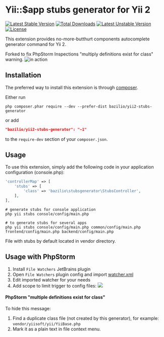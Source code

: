 Yii::$app stubs generator for Yii 2
===================================
[![Latest Stable Version](https://poser.pugx.org/bazilio/yii2-stubs-generator/v/stable)](https://packagist.org/packages/bazilio/yii2-stubs-generator) 
[![Total Downloads](https://poser.pugx.org/bazilio/yii2-stubs-generator/downloads)](https://packagist.org/packages/bazilio/yii2-stubs-generator) 
[![Latest Unstable Version](https://poser.pugx.org/bazilio/yii2-stubs-generator/v/unstable)](https://packagist.org/packages/bazilio/yii2-stubs-generator) 
[![License](https://poser.pugx.org/bazilio/yii2-stubs-generator/license)](https://packagist.org/packages/bazilio/yii2-stubs-generator)

This extension provides no-more-butthurt components autocomplete generator command for Yii 2.

Forked to fix PhpStorm Inspections "multiply definitions exist for class" warning.
![in action](https://pp.vk.me/c630326/v630326746/39380/PHPLrwOxluE.jpg)

Installation
------------

The preferred way to install this extension is through [composer](http://getcomposer.org/download/).

Either run

```
php composer.phar require --dev --prefer-dist bazilio/yii2-stubs-generator
```

or add

```json
"bazilio/yii2-stubs-generator": "~1"
```

to the `require-dev` section of your `composer.json`.


Usage
-----

To use this extension, simply add the following code in your application configuration (console.php):

```php
'controllerMap' => [
    'stubs' => [
        'class' => 'bazilio\stubsgenerator\StubsController',
    ],
],
```

```
# generate stubs for console application
php yii stubs console/config/main.php

# to generate stubs for several apps
php yii stubs console/config/main.php common/config/main.php frontend/config/main.php backend/config/main.php
```

File with stubs by default located in vendor directory.

Usage with PhpStorm
-------------------

1. Install `File Watchers` JetBrains plugin
2. Open `File Watchers` plugin config and import [watcher.xml](watcher.xml)
3. Edit imported watcher for your needs
4. Add scope to limit trigger to config files: ![](https://monosnap.com/file/9UdEAsZUxO6XcOxINgm1sucWxuuYu4.png)

#### PhpStorm "multiple definitions exist for class"
To hide this message:
1. Find a duplicate class file (not created by this generator), for example: `vendor/yiisoft/yii/YiiBase.php`
2. Mark it as a plain text in file context menu.

